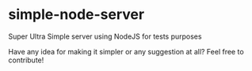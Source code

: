 # simple-node-server

Super Ultra Simple server using NodeJS for tests purposes

Have any idea for making it simpler or any suggestion at all?
Feel free to contribute!
